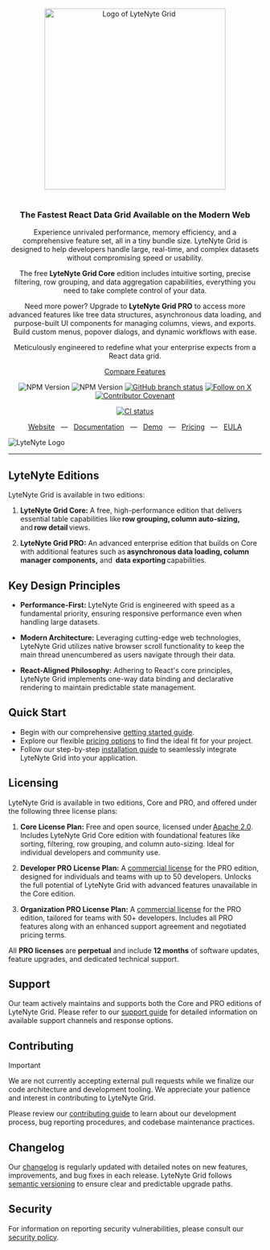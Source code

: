 <div align="center">
  <br><br>
  <picture>
    <source media="(prefers-color-scheme: dark)" srcset="https://xwhoymbxqtnizjadugph.supabase.co/storage/v1/object/public/images//github-lytenyte-dark.svg"/>
    <source media="(prefers-color-scheme: light)" srcset="https://xwhoymbxqtnizjadugph.supabase.co/storage/v1/object/public/images//github-lytenyte-light.svg"/>
    <img width="360" alt="Logo of LyteNyte Grid" src="https://xwhoymbxqtnizjadugph.supabase.co/storage/v1/object/public/images//github-lytenyte-dark.svg"/>
  </picture>
  <br><br>

  <h3>
  The Fastest React Data Grid Available on the Modern Web
  </h3>

</div>
<div align="center">

Experience unrivaled performance, memory efficiency, and a
comprehensive feature set, all in a tiny bundle size.
LyteNyte Grid is designed to help developers handle large, real-time,
and complex datasets without compromising speed or usability.

The free **LyteNyte Grid Core** edition includes intuitive sorting, precise filtering, row grouping,
and data aggregation capabilities, everything you need to take complete control of your data.

Need more power? Upgrade to **LyteNyte Grid PRO** to access more advanced features like tree data structures,
asynchronous data loading, and purpose-built UI components for managing columns, views, and exports.
Build custom menus, popover dialogs, and dynamic workflows with ease.

Meticulously engineered to redefine what your enterprise expects from a React data grid.

[Compare Features](https://1771technologies.com/pricing)

</div>

<div align="center">

![NPM Version](https://img.shields.io/npm/v/%401771technologies%2Flytenyte-pro?label=PRO)
![NPM Version](https://img.shields.io/npm/v/%401771technologies%2Flytenyte-core?label=Core)
[![GitHub branch status](https://img.shields.io/github/checks-status/1771-Technologies/lytenyte/HEAD)](https://github.com/1771-Technologies/lytenyte/HEAD/)
[![Follow on X](https://img.shields.io/twitter/follow/1771tech.svg?label=follow+1771tech)](https://x.com/1771tech)
[![Contributor Covenant](https://img.shields.io/badge/Contributor%20Covenant-2.1-4baaaa.svg)](code_of_conduct.md)

<!-- [![OpenSSF Best Practices](https://www.bestpractices.dev/projects/TODO/badge)](https://www.bestpractices.dev/projects/TODO) -->

[![CI status](https://github.com/1771-Technologies/lytenyte/actions/workflows/release.yml/badge.svg?branch=main)](https://github.com/1771-Technologies/lytenyte/actions/workflows/release.yml?query=branch%3Amain)

</div>

<div align="center">

<a href="https://1771technologies.com">Website</a> &nbsp;&nbsp;—&nbsp;&nbsp; <a href="https://1771technologies.com/docs/intro-getting-started">Documentation</a> &nbsp;&nbsp;—&nbsp;&nbsp; <a href="https://1771technologies.com/demo">Demo</a> &nbsp;&nbsp;—&nbsp;&nbsp; <a href="https://1771technologies.com/pricing">Pricing</a> &nbsp;&nbsp;—&nbsp;&nbsp; <a href="https://1771technologies.com/eula">EULA</a>

</div>

![LyteNyte Logo](https://xwhoymbxqtnizjadugph.supabase.co/storage/v1/object/public/images//github-readme-image.png)

---

## LyteNyte Editions

LyteNyte Grid is available in two editions:

1. **LyteNyte Grid Core:** A free, high-performance edition that delivers essential
   table capabilities like **row grouping, column auto-sizing,** and **row detail** views.

2. **LyteNyte Grid PRO:** An advanced enterprise edition that builds on Core with additional
   features such as **asynchronous data loading, column manager components,** and 
   **data exporting** capabilities.

## Key Design Principles

- **Performance-First:** LyteNyte Grid is engineered with speed as a fundamental
  priority, ensuring responsive performance even when handling large datasets.

- **Modern Architecture:** Leveraging cutting-edge web technologies, LyteNyte
  Grid utilizes native browser scroll functionality to keep the main
  thread unencumbered as users navigate through their data.

- **React-Aligned Philosophy:** Adhering to React's core principles, LyteNyte Grid
  implements one-way data binding and declarative rendering to
  maintain predictable state management.

## Quick Start

- Begin with our comprehensive [getting started guide](https://www.1771technologies.com/docs/intro-getting-started).
- Explore our flexible [pricing options](https://www.1771technologies.com/pricing) to find the ideal fit for your project.
- Follow our step-by-step [installation guide](https://www.1771technologies.com/docs/intro-installation) to seamlessly integrate LyteNyte Grid into your application.

## Licensing

LyteNyte Grid is available in two editions, Core and PRO, and offered under the following three license plans:

1. **Core License Plan:** Free and open source, licensed under [Apache 2.0](https://www.apache.org/licenses/LICENSE-2.0).
   Includes LyteNyte Grid Core edition with foundational features like sorting, filtering, row grouping,
   and column auto-sizing. Ideal for individual developers and community use.

2. **Developer PRO License Plan:** A [commercial license](https://www.1771technologies.com/eula) for the PRO
   edition, designed for individuals and teams with up to 50 developers. Unlocks the full potential of LyteNyte Grid
   with advanced features unavailable in the Core edition.
3. **Organization PRO License Plan:** A [commercial license](https://www.1771technologies.com/eula) for the PRO edition, tailored for teams
   with 50+ developers. Includes all PRO features along with an enhanced support agreement and negotiated pricing terms.

All **PRO licenses** are **perpetual** and include **12 months** of software updates, feature upgrades, and dedicated technical support.

## Support

Our team actively maintains and supports both the Core and PRO editions of LyteNyte Grid.
Please refer to our [support guide](https://www.1771technologies.com/support) for detailed
information on available support channels and response options.

## Contributing

> [!IMPORTANT]
> We are not currently accepting external pull requests while we finalize our code
> architecture and development tooling. We appreciate your patience
> and interest in contributing to LyteNyte Grid.

Please review our [contributing guide](./CONTRIBUTING.md) to learn about our development
process, bug reporting procedures, and codebase maintenance practices.

## Changelog

Our [changelog](https://www.1771technologies.com/docs/changelog/changelog) is regularly updated
with detailed notes on new features, improvements, and bug fixes in each release.
LyteNyte Grid follows [semantic versioning](https://semver.org/) to ensure clear and predictable upgrade paths.

## Security

For information on reporting security vulnerabilities,
please consult our [security policy](./SECURITY.md).
